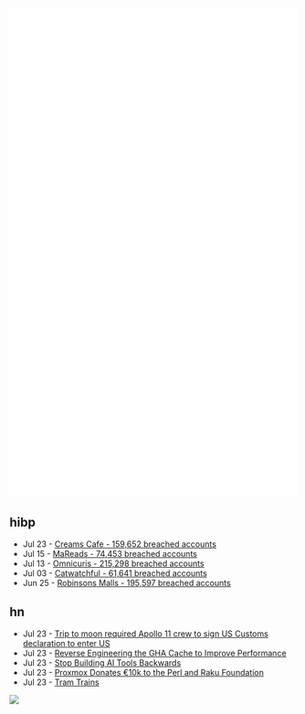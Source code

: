 ![Metrics](https://raw.githubusercontent.com/phixion/phixion/master/metrics.svg)

## hibp

<!--
for https://github.com/phixion/phixion/blob/main/.github/workflows/feeds.yml
-->
<!--START_SECTION:haveibeenpwnd-->
- Jul 23 - [Creams Cafe - 159,652 breached accounts](https://haveibeenpwned.com/Breach/CreamsCafe)
- Jul 15 - [MaReads - 74,453 breached accounts](https://haveibeenpwned.com/Breach/MaReads)
- Jul 13 - [Omnicuris - 215,298 breached accounts](https://haveibeenpwned.com/Breach/Omnicuris)
- Jul 03 - [Catwatchful - 61,641 breached accounts](https://haveibeenpwned.com/Breach/Catwatchful)
- Jun 25 - [Robinsons Malls - 195,597 breached accounts](https://haveibeenpwned.com/Breach/RobinsonsMalls)
<!--END_SECTION:haveibeenpwnd-->

## hn

<!--
for https://github.com/phixion/phixion/blob/main/.github/workflows/feeds.yml
-->
<!--START_SECTION:hn-->
- Jul 23 - [Trip to moon required Apollo 11 crew to sign US Customs declaration to enter US](https://magazine.uc.edu/editors_picks/recent_features/armstrong/moonrocks.html)
- Jul 23 - [Reverse Engineering the GHA Cache to Improve Performance](https://depot.dev/blog/github-actions-cache)
- Jul 23 - [Stop Building AI Tools Backwards](https://hazelweakly.me/blog/stop-building-ai-tools-backwards/)
- Jul 23 - [Proxmox Donates €10k to the Perl and Raku Foundation](https://www.perl.com/article/proxmox-donates-to-tprf/)
- Jul 23 - [Tram Trains](https://www.worksinprogress.news/p/tram-trains)
<!--END_SECTION:hn-->

<!--
for https://yhype.me
-->
![](https://hit.yhype.me/github/profile?user_id=13013670)
